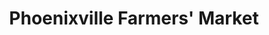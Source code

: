 ---
title: "Phoenixville Farmers' Market"
url: /phoenixville/phoenixville-farmers-market/
shop: supermarket
---